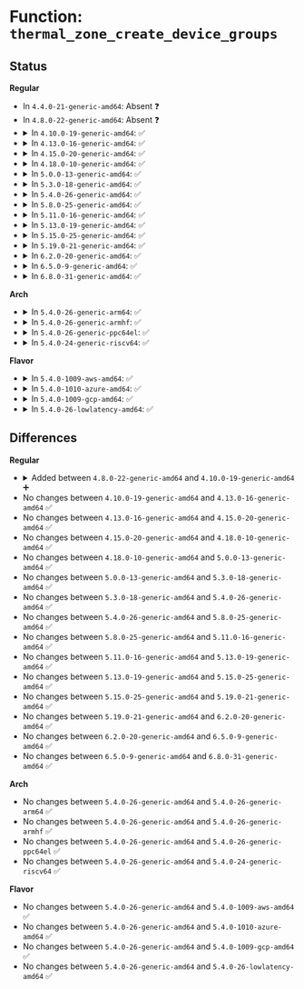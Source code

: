 # Function: <code>thermal_zone_create_device_groups</code>

## Status
<b>Regular</b>
<ul>
<li>
In <code>4.4.0-21-generic-amd64</code>: Absent ❓
</li>
<li>
In <code>4.8.0-22-generic-amd64</code>: Absent ❓
</li>
<li>
<details>
<summary>In <code>4.10.0-19-generic-amd64</code>: ✅</summary>

```c
int thermal_zone_create_device_groups(struct thermal_zone_device * tz, int mask)
```

```json
{
  "name": "thermal_zone_create_device_groups",
  "collision_type": "Unique Global",
  "inline_type": "No",
  "funcs": [
    {
      "addr": 18446744071586289472,
      "name": "thermal_zone_create_device_groups",
      "external": true,
      "loc": "drivers/thermal/thermal_sysfs.c:608",
      "file": "drivers/thermal/thermal_sysfs.c",
      "inline": "seen, unknown",
      "caller_inline": [],
      "caller_func": []
    }
  ],
  "symbols": [
    {
      "addr": 18446744071586289472,
      "name": "thermal_zone_create_device_groups",
      "section": ".text",
      "bind": "STB_GLOBAL",
      "size": 1060
    }
  ]
}
```
</details>
</li>
<li>
<details>
<summary>In <code>4.13.0-16-generic-amd64</code>: ✅</summary>

```c
int thermal_zone_create_device_groups(struct thermal_zone_device * tz, int mask)
```

```json
{
  "name": "thermal_zone_create_device_groups",
  "collision_type": "Unique Global",
  "inline_type": "No",
  "funcs": [
    {
      "addr": 18446744071586388480,
      "name": "thermal_zone_create_device_groups",
      "external": true,
      "loc": "drivers/thermal/thermal_sysfs.c:608",
      "file": "drivers/thermal/thermal_sysfs.c",
      "inline": "seen, unknown",
      "caller_inline": [],
      "caller_func": []
    }
  ],
  "symbols": [
    {
      "addr": 18446744071586388480,
      "name": "thermal_zone_create_device_groups",
      "section": ".text",
      "bind": "STB_GLOBAL",
      "size": 1046
    }
  ]
}
```
</details>
</li>
<li>
<details>
<summary>In <code>4.15.0-20-generic-amd64</code>: ✅</summary>

```c
int thermal_zone_create_device_groups(struct thermal_zone_device * tz, int mask)
```

```json
{
  "name": "thermal_zone_create_device_groups",
  "collision_type": "Unique Global",
  "inline_type": "No",
  "funcs": [
    {
      "addr": 18446744071586851488,
      "name": "thermal_zone_create_device_groups",
      "external": true,
      "loc": "drivers/thermal/thermal_sysfs.c:625",
      "file": "drivers/thermal/thermal_sysfs.c",
      "inline": "seen, unknown",
      "caller_inline": [],
      "caller_func": []
    }
  ],
  "symbols": [
    {
      "addr": 18446744071586851488,
      "name": "thermal_zone_create_device_groups",
      "section": ".text",
      "bind": "STB_GLOBAL",
      "size": 1046
    }
  ]
}
```
</details>
</li>
<li>
<details>
<summary>In <code>4.18.0-10-generic-amd64</code>: ✅</summary>

```c
int thermal_zone_create_device_groups(struct thermal_zone_device * tz, int mask)
```

```json
{
  "name": "thermal_zone_create_device_groups",
  "collision_type": "Unique Global",
  "inline_type": "No",
  "funcs": [
    {
      "addr": 18446744071587144640,
      "name": "thermal_zone_create_device_groups",
      "external": true,
      "loc": "drivers/thermal/thermal_sysfs.c:623",
      "file": "drivers/thermal/thermal_sysfs.c",
      "inline": "seen, unknown",
      "caller_inline": [],
      "caller_func": []
    }
  ],
  "symbols": [
    {
      "addr": 18446744071587144640,
      "name": "thermal_zone_create_device_groups",
      "section": ".text",
      "bind": "STB_GLOBAL",
      "size": 999
    }
  ]
}
```
</details>
</li>
<li>
<details>
<summary>In <code>5.0.0-13-generic-amd64</code>: ✅</summary>

```c
int thermal_zone_create_device_groups(struct thermal_zone_device * tz, int mask)
```

```json
{
  "name": "thermal_zone_create_device_groups",
  "collision_type": "Unique Global",
  "inline_type": "No",
  "funcs": [
    {
      "addr": 18446744071587324528,
      "name": "thermal_zone_create_device_groups",
      "external": true,
      "loc": "drivers/thermal/thermal_sysfs.c:623",
      "file": "drivers/thermal/thermal_sysfs.c",
      "inline": "seen, unknown",
      "caller_inline": [],
      "caller_func": []
    }
  ],
  "symbols": [
    {
      "addr": 18446744071587324528,
      "name": "thermal_zone_create_device_groups",
      "section": ".text",
      "bind": "STB_GLOBAL",
      "size": 999
    }
  ]
}
```
</details>
</li>
<li>
<details>
<summary>In <code>5.3.0-18-generic-amd64</code>: ✅</summary>

```c
int thermal_zone_create_device_groups(struct thermal_zone_device * tz, int mask)
```

```json
{
  "name": "thermal_zone_create_device_groups",
  "collision_type": "Unique Global",
  "inline_type": "No",
  "funcs": [
    {
      "addr": 18446744071587595424,
      "name": "thermal_zone_create_device_groups",
      "external": true,
      "loc": "drivers/thermal/thermal_sysfs.c:623",
      "file": "drivers/thermal/thermal_sysfs.c",
      "inline": "seen, unknown",
      "caller_inline": [],
      "caller_func": []
    }
  ],
  "symbols": [
    {
      "addr": 18446744071587595424,
      "name": "thermal_zone_create_device_groups",
      "section": ".text",
      "bind": "STB_GLOBAL",
      "size": 1035
    }
  ]
}
```
</details>
</li>
<li>
<details>
<summary>In <code>5.4.0-26-generic-amd64</code>: ✅</summary>

```c
int thermal_zone_create_device_groups(struct thermal_zone_device * tz, int mask)
```

```json
{
  "name": "thermal_zone_create_device_groups",
  "collision_type": "Unique Global",
  "inline_type": "No",
  "funcs": [
    {
      "addr": 18446744071587798864,
      "name": "thermal_zone_create_device_groups",
      "external": true,
      "loc": "drivers/thermal/thermal_sysfs.c:623",
      "file": "drivers/thermal/thermal_sysfs.c",
      "inline": "seen, unknown",
      "caller_inline": [],
      "caller_func": [
        "drivers/thermal/thermal_core.c:thermal_zone_device_register"
      ]
    }
  ],
  "symbols": [
    {
      "addr": 18446744071587798864,
      "name": "thermal_zone_create_device_groups",
      "section": ".text",
      "bind": "STB_GLOBAL",
      "size": 1035
    }
  ]
}
```
</details>
</li>
<li>
<details>
<summary>In <code>5.8.0-25-generic-amd64</code>: ✅</summary>

```c
int thermal_zone_create_device_groups(struct thermal_zone_device * tz, int mask)
```

```json
{
  "name": "thermal_zone_create_device_groups",
  "collision_type": "Unique Global",
  "inline_type": "No",
  "funcs": [
    {
      "addr": 18446744071588646288,
      "name": "thermal_zone_create_device_groups",
      "external": true,
      "loc": "drivers/thermal/thermal_sysfs.c:623",
      "file": "drivers/thermal/thermal_sysfs.c",
      "inline": "seen, unknown",
      "caller_inline": [],
      "caller_func": [
        "drivers/thermal/thermal_core.c:thermal_zone_device_register"
      ]
    }
  ],
  "symbols": [
    {
      "addr": 18446744071588646288,
      "name": "thermal_zone_create_device_groups",
      "section": ".text",
      "bind": "STB_GLOBAL",
      "size": 159
    }
  ]
}
```
</details>
</li>
<li>
<details>
<summary>In <code>5.11.0-16-generic-amd64</code>: ✅</summary>

```c
int thermal_zone_create_device_groups(struct thermal_zone_device * tz, int mask)
```

```json
{
  "name": "thermal_zone_create_device_groups",
  "collision_type": "Unique Global",
  "inline_type": "No",
  "funcs": [
    {
      "addr": 18446744071588668464,
      "name": "thermal_zone_create_device_groups",
      "external": true,
      "loc": "drivers/thermal/thermal_sysfs.c:607",
      "file": "drivers/thermal/thermal_sysfs.c",
      "inline": "seen, unknown",
      "caller_inline": [],
      "caller_func": [
        "drivers/thermal/thermal_core.c:thermal_zone_device_register"
      ]
    }
  ],
  "symbols": [
    {
      "addr": 18446744071588668464,
      "name": "thermal_zone_create_device_groups",
      "section": ".text",
      "bind": "STB_GLOBAL",
      "size": 159
    }
  ]
}
```
</details>
</li>
<li>
<details>
<summary>In <code>5.13.0-19-generic-amd64</code>: ✅</summary>

```c
int thermal_zone_create_device_groups(struct thermal_zone_device * tz, int mask)
```

```json
{
  "name": "thermal_zone_create_device_groups",
  "collision_type": "Unique Global",
  "inline_type": "No",
  "funcs": [
    {
      "addr": 18446744071588550992,
      "name": "thermal_zone_create_device_groups",
      "external": true,
      "loc": "drivers/thermal/thermal_sysfs.c:527",
      "file": "drivers/thermal/thermal_sysfs.c",
      "inline": "seen, unknown",
      "caller_inline": [],
      "caller_func": [
        "drivers/thermal/thermal_core.c:thermal_zone_device_register"
      ]
    }
  ],
  "symbols": [
    {
      "addr": 18446744071588550992,
      "name": "thermal_zone_create_device_groups",
      "section": ".text",
      "bind": "STB_GLOBAL",
      "size": 151
    }
  ]
}
```
</details>
</li>
<li>
<details>
<summary>In <code>5.15.0-25-generic-amd64</code>: ✅</summary>

```c
int thermal_zone_create_device_groups(struct thermal_zone_device * tz, int mask)
```

```json
{
  "name": "thermal_zone_create_device_groups",
  "collision_type": "Unique Global",
  "inline_type": "No",
  "funcs": [
    {
      "addr": 18446744071589225088,
      "name": "thermal_zone_create_device_groups",
      "external": true,
      "loc": "drivers/thermal/thermal_sysfs.c:527",
      "file": "drivers/thermal/thermal_sysfs.c",
      "inline": "seen, unknown",
      "caller_inline": [],
      "caller_func": [
        "drivers/thermal/thermal_core.c:thermal_zone_device_register"
      ]
    }
  ],
  "symbols": [
    {
      "addr": 18446744071589225088,
      "name": "thermal_zone_create_device_groups",
      "section": ".text",
      "bind": "STB_GLOBAL",
      "size": 151
    }
  ]
}
```
</details>
</li>
<li>
<details>
<summary>In <code>5.19.0-21-generic-amd64</code>: ✅</summary>

```c
int thermal_zone_create_device_groups(struct thermal_zone_device * tz, int mask)
```

```json
{
  "name": "thermal_zone_create_device_groups",
  "collision_type": "Unique Global",
  "inline_type": "No",
  "funcs": [
    {
      "addr": 18446744071590688464,
      "name": "thermal_zone_create_device_groups",
      "external": true,
      "loc": "drivers/thermal/thermal_sysfs.c:527",
      "file": "drivers/thermal/thermal_sysfs.c",
      "inline": "seen, unknown",
      "caller_inline": [],
      "caller_func": [
        "drivers/thermal/thermal_core.c:thermal_zone_device_register"
      ]
    }
  ],
  "symbols": [
    {
      "addr": 18446744071590688464,
      "name": "thermal_zone_create_device_groups",
      "section": ".text",
      "bind": "STB_GLOBAL",
      "size": 164
    }
  ]
}
```
</details>
</li>
<li>
<details>
<summary>In <code>6.2.0-20-generic-amd64</code>: ✅</summary>

```c
int thermal_zone_create_device_groups(struct thermal_zone_device * tz, int mask)
```

```json
{
  "name": "thermal_zone_create_device_groups",
  "collision_type": "Unique Global",
  "inline_type": "No",
  "funcs": [
    {
      "addr": 18446744071592358208,
      "name": "thermal_zone_create_device_groups",
      "external": true,
      "loc": "drivers/thermal/thermal_sysfs.c:587",
      "file": "drivers/thermal/thermal_sysfs.c",
      "inline": "seen, unknown",
      "caller_inline": [],
      "caller_func": [
        "drivers/thermal/thermal_core.c:thermal_zone_device_register_with_trips"
      ]
    }
  ],
  "symbols": [
    {
      "addr": 18446744071592358208,
      "name": "thermal_zone_create_device_groups",
      "section": ".text",
      "bind": "STB_GLOBAL",
      "size": 164
    }
  ]
}
```
</details>
</li>
<li>
<details>
<summary>In <code>6.5.0-9-generic-amd64</code>: ✅</summary>

```c
int thermal_zone_create_device_groups(struct thermal_zone_device * tz, int mask)
```

```json
{
  "name": "thermal_zone_create_device_groups",
  "collision_type": "Unique Global",
  "inline_type": "No",
  "funcs": [
    {
      "addr": 18446744071592784784,
      "name": "thermal_zone_create_device_groups",
      "external": true,
      "loc": "drivers/thermal/thermal_sysfs.c:540",
      "file": "drivers/thermal/thermal_sysfs.c",
      "inline": "seen, unknown",
      "caller_inline": [],
      "caller_func": [
        "drivers/thermal/thermal_core.c:thermal_zone_device_register_with_trips"
      ]
    }
  ],
  "symbols": [
    {
      "addr": 18446744071592784784,
      "name": "thermal_zone_create_device_groups",
      "section": ".text",
      "bind": "STB_GLOBAL",
      "size": 164
    }
  ]
}
```
</details>
</li>
<li>
<details>
<summary>In <code>6.8.0-31-generic-amd64</code>: ✅</summary>

```c
int thermal_zone_create_device_groups(struct thermal_zone_device * tz, int mask)
```

```json
{
  "name": "thermal_zone_create_device_groups",
  "collision_type": "Unique Global",
  "inline_type": "No",
  "funcs": [
    {
      "addr": 18446744071593533616,
      "name": "thermal_zone_create_device_groups",
      "external": true,
      "loc": "drivers/thermal/thermal_sysfs.c:509",
      "file": "drivers/thermal/thermal_sysfs.c",
      "inline": "seen, unknown",
      "caller_inline": [],
      "caller_func": [
        "drivers/thermal/thermal_core.c:thermal_zone_device_register_with_trips"
      ]
    }
  ],
  "symbols": [
    {
      "addr": 18446744071593533616,
      "name": "thermal_zone_create_device_groups",
      "section": ".text",
      "bind": "STB_GLOBAL",
      "size": 207
    }
  ]
}
```
</details>
</li>
</ul>
<b>Arch</b>
<ul>
<li>
<details>
<summary>In <code>5.4.0-26-generic-arm64</code>: ✅</summary>

```c
int thermal_zone_create_device_groups(struct thermal_zone_device * tz, int mask)
```

```json
{
  "name": "thermal_zone_create_device_groups",
  "collision_type": "Unique Global",
  "inline_type": "No",
  "funcs": [
    {
      "addr": 18446603336501000680,
      "name": "thermal_zone_create_device_groups",
      "external": true,
      "loc": "drivers/thermal/thermal_sysfs.c:623",
      "file": "drivers/thermal/thermal_sysfs.c",
      "inline": "seen, unknown",
      "caller_inline": [],
      "caller_func": [
        "drivers/thermal/thermal_core.c:thermal_zone_device_register"
      ]
    }
  ],
  "symbols": [
    {
      "addr": 18446603336501000680,
      "name": "thermal_zone_create_device_groups",
      "section": ".text",
      "bind": "STB_GLOBAL",
      "size": 948
    }
  ]
}
```
</details>
</li>
<li>
<details>
<summary>In <code>5.4.0-26-generic-armhf</code>: ✅</summary>

```c
int thermal_zone_create_device_groups(struct thermal_zone_device * tz, int mask)
```

```json
{
  "name": "thermal_zone_create_device_groups",
  "collision_type": "Unique Global",
  "inline_type": "No",
  "funcs": [
    {
      "addr": 3233513296,
      "name": "thermal_zone_create_device_groups",
      "external": true,
      "loc": "drivers/thermal/thermal_sysfs.c:623",
      "file": "drivers/thermal/thermal_sysfs.c",
      "inline": "seen, unknown",
      "caller_inline": [],
      "caller_func": [
        "drivers/thermal/thermal_core.c:thermal_zone_device_register"
      ]
    }
  ],
  "symbols": [
    {
      "addr": 3233513296,
      "name": "thermal_zone_create_device_groups",
      "section": ".text",
      "bind": "STB_GLOBAL",
      "size": 984
    }
  ]
}
```
</details>
</li>
<li>
<details>
<summary>In <code>5.4.0-26-generic-ppc64el</code>: ✅</summary>

```c
int thermal_zone_create_device_groups(struct thermal_zone_device * tz, int mask)
```

```json
{
  "name": "thermal_zone_create_device_groups",
  "collision_type": "Unique Global",
  "inline_type": "No",
  "funcs": [
    {
      "addr": 13835058055294477408,
      "name": "thermal_zone_create_device_groups",
      "external": true,
      "loc": "drivers/thermal/thermal_sysfs.c:623",
      "file": "drivers/thermal/thermal_sysfs.c",
      "inline": "seen, unknown",
      "caller_inline": [],
      "caller_func": [
        "drivers/thermal/thermal_core.c:thermal_zone_device_register"
      ]
    }
  ],
  "symbols": [
    {
      "addr": 13835058055294477408,
      "name": "thermal_zone_create_device_groups",
      "section": ".text",
      "bind": "STB_GLOBAL",
      "size": 1232
    }
  ]
}
```
</details>
</li>
<li>
<details>
<summary>In <code>5.4.0-24-generic-riscv64</code>: ✅</summary>

```c
int thermal_zone_create_device_groups(struct thermal_zone_device * tz, int mask)
```

```json
{
  "name": "thermal_zone_create_device_groups",
  "collision_type": "Unique Global",
  "inline_type": "No",
  "funcs": [
    {
      "addr": 18446743936277751396,
      "name": "thermal_zone_create_device_groups",
      "external": true,
      "loc": "drivers/thermal/thermal_sysfs.c:623",
      "file": "drivers/thermal/thermal_sysfs.c",
      "inline": "seen, unknown",
      "caller_inline": [],
      "caller_func": [
        "drivers/thermal/thermal_core.c:thermal_zone_device_register"
      ]
    }
  ],
  "symbols": [
    {
      "addr": 18446743936277751396,
      "name": "thermal_zone_create_device_groups",
      "section": ".text",
      "bind": "STB_GLOBAL",
      "size": 910
    }
  ]
}
```
</details>
</li>
</ul>
<b>Flavor</b>
<ul>
<li>
<details>
<summary>In <code>5.4.0-1009-aws-amd64</code>: ✅</summary>

```c
int thermal_zone_create_device_groups(struct thermal_zone_device * tz, int mask)
```

```json
{
  "name": "thermal_zone_create_device_groups",
  "collision_type": "Unique Global",
  "inline_type": "No",
  "funcs": [
    {
      "addr": 18446744071587429840,
      "name": "thermal_zone_create_device_groups",
      "external": true,
      "loc": "drivers/thermal/thermal_sysfs.c:623",
      "file": "drivers/thermal/thermal_sysfs.c",
      "inline": "seen, unknown",
      "caller_inline": [],
      "caller_func": [
        "drivers/thermal/thermal_core.c:thermal_zone_device_register"
      ]
    }
  ],
  "symbols": [
    {
      "addr": 18446744071587429840,
      "name": "thermal_zone_create_device_groups",
      "section": ".text",
      "bind": "STB_GLOBAL",
      "size": 1035
    }
  ]
}
```
</details>
</li>
<li>
<details>
<summary>In <code>5.4.0-1010-azure-amd64</code>: ✅</summary>

```c
int thermal_zone_create_device_groups(struct thermal_zone_device * tz, int mask)
```

```json
{
  "name": "thermal_zone_create_device_groups",
  "collision_type": "Unique Global",
  "inline_type": "No",
  "funcs": [
    {
      "addr": 18446744071587198048,
      "name": "thermal_zone_create_device_groups",
      "external": true,
      "loc": "drivers/thermal/thermal_sysfs.c:623",
      "file": "drivers/thermal/thermal_sysfs.c",
      "inline": "seen, unknown",
      "caller_inline": [],
      "caller_func": [
        "drivers/thermal/thermal_core.c:thermal_zone_device_register"
      ]
    }
  ],
  "symbols": [
    {
      "addr": 18446744071587198048,
      "name": "thermal_zone_create_device_groups",
      "section": ".text",
      "bind": "STB_GLOBAL",
      "size": 1035
    }
  ]
}
```
</details>
</li>
<li>
<details>
<summary>In <code>5.4.0-1009-gcp-amd64</code>: ✅</summary>

```c
int thermal_zone_create_device_groups(struct thermal_zone_device * tz, int mask)
```

```json
{
  "name": "thermal_zone_create_device_groups",
  "collision_type": "Unique Global",
  "inline_type": "No",
  "funcs": [
    {
      "addr": 18446744071587755008,
      "name": "thermal_zone_create_device_groups",
      "external": true,
      "loc": "drivers/thermal/thermal_sysfs.c:623",
      "file": "drivers/thermal/thermal_sysfs.c",
      "inline": "seen, unknown",
      "caller_inline": [],
      "caller_func": [
        "drivers/thermal/thermal_core.c:thermal_zone_device_register"
      ]
    }
  ],
  "symbols": [
    {
      "addr": 18446744071587755008,
      "name": "thermal_zone_create_device_groups",
      "section": ".text",
      "bind": "STB_GLOBAL",
      "size": 1035
    }
  ]
}
```
</details>
</li>
<li>
<details>
<summary>In <code>5.4.0-26-lowlatency-amd64</code>: ✅</summary>

```c
int thermal_zone_create_device_groups(struct thermal_zone_device * tz, int mask)
```

```json
{
  "name": "thermal_zone_create_device_groups",
  "collision_type": "Unique Global",
  "inline_type": "No",
  "funcs": [
    {
      "addr": 18446744071587868208,
      "name": "thermal_zone_create_device_groups",
      "external": true,
      "loc": "drivers/thermal/thermal_sysfs.c:623",
      "file": "drivers/thermal/thermal_sysfs.c",
      "inline": "seen, unknown",
      "caller_inline": [],
      "caller_func": [
        "drivers/thermal/thermal_core.c:thermal_zone_device_register"
      ]
    }
  ],
  "symbols": [
    {
      "addr": 18446744071587868208,
      "name": "thermal_zone_create_device_groups",
      "section": ".text",
      "bind": "STB_GLOBAL",
      "size": 1035
    }
  ]
}
```
</details>
</li>
</ul>

## Differences
<b>Regular</b>
<ul>
<li>
<details>
<summary>Added between <code>4.8.0-22-generic-amd64</code> and <code>4.10.0-19-generic-amd64</code> ➕</summary>

```c
int thermal_zone_create_device_groups(struct thermal_zone_device * tz, int mask)
```
</details>
</li>
<li>
No changes between <code>4.10.0-19-generic-amd64</code> and <code>4.13.0-16-generic-amd64</code> ✅
</li>
<li>
No changes between <code>4.13.0-16-generic-amd64</code> and <code>4.15.0-20-generic-amd64</code> ✅
</li>
<li>
No changes between <code>4.15.0-20-generic-amd64</code> and <code>4.18.0-10-generic-amd64</code> ✅
</li>
<li>
No changes between <code>4.18.0-10-generic-amd64</code> and <code>5.0.0-13-generic-amd64</code> ✅
</li>
<li>
No changes between <code>5.0.0-13-generic-amd64</code> and <code>5.3.0-18-generic-amd64</code> ✅
</li>
<li>
No changes between <code>5.3.0-18-generic-amd64</code> and <code>5.4.0-26-generic-amd64</code> ✅
</li>
<li>
No changes between <code>5.4.0-26-generic-amd64</code> and <code>5.8.0-25-generic-amd64</code> ✅
</li>
<li>
No changes between <code>5.8.0-25-generic-amd64</code> and <code>5.11.0-16-generic-amd64</code> ✅
</li>
<li>
No changes between <code>5.11.0-16-generic-amd64</code> and <code>5.13.0-19-generic-amd64</code> ✅
</li>
<li>
No changes between <code>5.13.0-19-generic-amd64</code> and <code>5.15.0-25-generic-amd64</code> ✅
</li>
<li>
No changes between <code>5.15.0-25-generic-amd64</code> and <code>5.19.0-21-generic-amd64</code> ✅
</li>
<li>
No changes between <code>5.19.0-21-generic-amd64</code> and <code>6.2.0-20-generic-amd64</code> ✅
</li>
<li>
No changes between <code>6.2.0-20-generic-amd64</code> and <code>6.5.0-9-generic-amd64</code> ✅
</li>
<li>
No changes between <code>6.5.0-9-generic-amd64</code> and <code>6.8.0-31-generic-amd64</code> ✅
</li>
</ul>
<b>Arch</b>
<ul>
<li>
No changes between <code>5.4.0-26-generic-amd64</code> and <code>5.4.0-26-generic-arm64</code> ✅
</li>
<li>
No changes between <code>5.4.0-26-generic-amd64</code> and <code>5.4.0-26-generic-armhf</code> ✅
</li>
<li>
No changes between <code>5.4.0-26-generic-amd64</code> and <code>5.4.0-26-generic-ppc64el</code> ✅
</li>
<li>
No changes between <code>5.4.0-26-generic-amd64</code> and <code>5.4.0-24-generic-riscv64</code> ✅
</li>
</ul>
<b>Flavor</b>
<ul>
<li>
No changes between <code>5.4.0-26-generic-amd64</code> and <code>5.4.0-1009-aws-amd64</code> ✅
</li>
<li>
No changes between <code>5.4.0-26-generic-amd64</code> and <code>5.4.0-1010-azure-amd64</code> ✅
</li>
<li>
No changes between <code>5.4.0-26-generic-amd64</code> and <code>5.4.0-1009-gcp-amd64</code> ✅
</li>
<li>
No changes between <code>5.4.0-26-generic-amd64</code> and <code>5.4.0-26-lowlatency-amd64</code> ✅
</li>
</ul>
